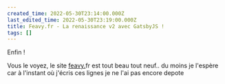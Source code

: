 ```yaml
---
created_time: 2022-05-30T23:14:00.000Z
last_edited_time: 2022-05-30T23:19:00.000Z
title: Feavy.fr - La renaissance v2 avec GatsbyJS !
tags: []
---
```

Enfin !

Vous le voyez, le site [feavy.](http://feavy.de)fr est tout beau tout neuf.. du moins je l'espère car à l'instant où j'écris ces lignes je ne l'ai pas encore depote
